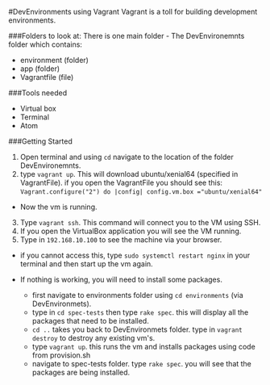 #DevEnvironments using Vagrant
Vagrant is a toll for building development environments.

###Folders to look at:
There is one main folder - The DevEnvironemnts folder which contains:
- environment (folder)
- app (folder)
- Vagrantfile (file)

###Tools needed
- Virtual box
- Terminal
- Atom

###Getting Started
1. Open terminal and using `cd` navigate to the location of the folder DevEnvironemnts.
2. type `vagrant up`. This will download ubuntu/xenial64 (specified in VagrantFile). if you open the VagrantFile you should see this:
`Vagrant.configure("2") do |config|
  config.vm.box ="ubuntu/xenial64"`
- Now the vm is running.
3. Type `vagrant ssh`. This command will connect you to the VM using SSH.
4. If you open the VirtualBox application you will see the VM running.
5. Type in `192.168.10.100` to see the machine via your browser.
 - if you cannot access this, type `sudo systemctl restart nginx` in your terminal and then start up the vm again.

- If nothing is working, you will need to install some packages.
  - first navigate to environments folder using `cd environments` (via DevEnvironmets).
  - type in `cd spec-tests` then type `rake spec`. this will display all the packages that need to be installed.
  - `cd ..` takes you back to DevEnvironmets folder. type in `vagrant destroy` to destroy any existing vm's.
  - type `vagrant up`. this runs the vm and installs packages using code from provision.sh
  - navigate to spec-tests folder. type `rake spec`. you will see that the packages are being installed.
